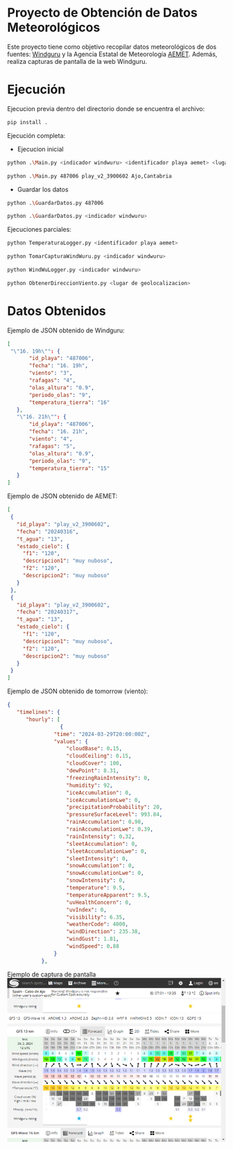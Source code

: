 # Proyecto de Obtención de Datos Meteorológicos
Este proyecto tiene como objetivo recopilar datos meteorológicos de dos fuentes: [Windguru](https://www.windguru.cz/) y la Agencia Estatal de Meteorología [AEMET](https://www.aemet.es/). Además, realiza capturas de pantalla de la web Windguru.

# Ejecución

Ejecucion previa dentro del directorio donde se encuentra el archivo:
```bash
pip install .
```

Ejecución completa:

* Ejecucion inicial

```bash
python .\Main.py <indicador windwuru> <identificador playa aemet> <lugar de geolocalizacion>
```
```bash
python .\Main.py 487006 play_v2_3900602 Ajo,Cantabria
```
* Guardar los datos

```bash
python .\GuardarDatos.py 487006
```
```bash
python .\GuardarDatos.py <indicador windwuru>
```
Ejecuciones parciales:

```bash
python TemperaturaLogger.py <identificador playa aemet>
```


```bash
python TomarCapturaWindWuru.py <indicador windwuru>
```


```bash
python WindWuLogger.py <indicador windwuru>
```
```bash
python ObtenerDireccionViento.py <lugar de geolocalizacion>
```

# Datos Obtenidos
Ejemplo de JSON obtenido de Windguru:

 ```json
[
  "\"16. 19h\"": {
        "id_playa": "487006",
        "fecha": "16. 19h",
        "viento": "3",
        "rafagas": "4",
        "olas_altura": "0.9",
        "periodo_olas": "9",
        "temperatura_tierra": "16"
    },
    "\"16. 21h\"": {
        "id_playa": "487006",
        "fecha": "16. 21h",
        "viento": "4",
        "rafagas": "5",
        "olas_altura": "0.9",
        "periodo_olas": "9",
        "temperatura_tierra": "15"
    }
]
 ```


Ejemplo de JSON obtenido de AEMET:

 ```json
[
  {
    "id_playa": "play_v2_3900602",
    "fecha": "20240316",
    "t_agua": "13",
    "estado_cielo": {
      "f1": "120",
      "descripcion1": "muy nuboso",
      "f2": "120",
      "descripcion2": "muy nuboso"
    }
  },
  {
    "id_playa": "play_v2_3900602",
    "fecha": "20240317",
    "t_agua": "13",
    "estado_cielo": {
      "f1": "120",
      "descripcion1": "muy nuboso",
      "f2": "120",
      "descripcion2": "muy nuboso"
    }
  }
]
 ```


Ejemplo de JSON obtenido de tomorrow (viento):

 ```json
{
    "timelines": {
       "hourly": [
                  {
                "time": "2024-03-29T20:00:00Z",
                "values": {
                    "cloudBase": 0.15,
                    "cloudCeiling": 0.15,
                    "cloudCover": 100,
                    "dewPoint": 8.31,
                    "freezingRainIntensity": 0,
                    "humidity": 92,
                    "iceAccumulation": 0,
                    "iceAccumulationLwe": 0,
                    "precipitationProbability": 20,
                    "pressureSurfaceLevel": 993.84,
                    "rainAccumulation": 0.98,
                    "rainAccumulationLwe": 0.39,
                    "rainIntensity": 0.32,
                    "sleetAccumulation": 0,
                    "sleetAccumulationLwe": 0,
                    "sleetIntensity": 0,
                    "snowAccumulation": 0,
                    "snowAccumulationLwe": 0,
                    "snowIntensity": 0,
                    "temperature": 9.5,
                    "temperatureApparent": 9.5,
                    "uvHealthConcern": 0,
                    "uvIndex": 0,
                    "visibility": 6.35,
                    "weatherCode": 4000,
                    "windDirection": 235.38,
                    "windGust": 1.81,
                    "windSpeed": 0.88
                }
            },
 ```

Ejemplo de captura de pantalla
![Captura de Pantalla de Windguru](data_buceo/capturas/windguru_2024_03_30_19_47.png)


